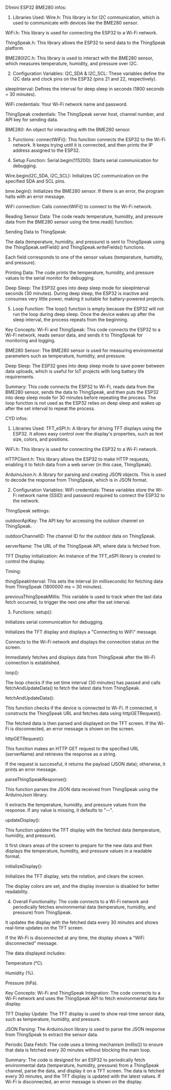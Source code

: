 D1mini ESP32 BME280 infos:

1. Libraries Used:
Wire.h: This library is for I2C communication, which is used to communicate with devices like the BME280 sensor.

WiFi.h: This library is used for connecting the ESP32 to a Wi-Fi network.

ThingSpeak.h: This library allows the ESP32 to send data to the ThingSpeak platform.

BME280I2C.h: This library is used to interact with the BME280 sensor, which measures temperature, humidity, and pressure over I2C.

2. Configuration Variables:
I2C_SDA & I2C_SCL: These variables define the I2C data and clock pins on the ESP32 (pins 21 and 22, respectively).

sleepInterval: Defines the interval for deep sleep in seconds (1800 seconds = 30 minutes).

WiFi credentials: Your Wi-Fi network name and password.

ThingSpeak credentials: The ThingSpeak server host, channel number, and API key for sending data.

BME280: An object for interacting with the BME280 sensor.

3. Functions:
connectWiFi(): This function connects the ESP32 to the Wi-Fi network. It keeps trying until it is connected, and then prints the IP address assigned to the ESP32.

4. Setup Function:
Serial.begin(115200): Starts serial communication for debugging.

Wire.begin(I2C_SDA, I2C_SCL): Initializes I2C communication on the specified SDA and SCL pins.

bme.begin(): Initializes the BME280 sensor. If there is an error, the program halts with an error message.

WiFi connection: Calls connectWiFi() to connect to the Wi-Fi network.

Reading Sensor Data: The code reads temperature, humidity, and pressure data from the BME280 sensor using the bme.read() function.

Sending Data to ThingSpeak:

The data (temperature, humidity, and pressure) is sent to ThingSpeak using the ThingSpeak.setField() and ThingSpeak.writeFields() functions.

Each field corresponds to one of the sensor values (temperature, humidity, and pressure).

Printing Data: The code prints the temperature, humidity, and pressure values to the serial monitor for debugging.

Deep Sleep: The ESP32 goes into deep sleep mode for sleepInterval seconds (30 minutes). During deep sleep, the ESP32 is inactive and consumes very little power, making it suitable for battery-powered projects.

5. Loop Function:
The loop() function is empty because the ESP32 will not run the loop during deep sleep. Once the device wakes up after the sleep interval, the process repeats from the beginning.

Key Concepts:
Wi-Fi and ThingSpeak: This code connects the ESP32 to a Wi-Fi network, reads sensor data, and sends it to ThingSpeak for monitoring and logging.

BME280 Sensor: The BME280 sensor is used for measuring environmental parameters such as temperature, humidity, and pressure.

Deep Sleep: The ESP32 goes into deep sleep mode to save power between data uploads, which is useful for IoT projects with long battery life requirements.

Summary:
This code connects the ESP32 to Wi-Fi, reads data from the BME280 sensor, sends the data to ThingSpeak, and then puts the ESP32 into deep sleep mode for 30 minutes before repeating the process. The loop function is not used as the ESP32 relies on deep sleep and wakes up after the set interval to repeat the process.








CYD infos:

1. Libraries Used:
TFT_eSPI.h: A library for driving TFT displays using the ESP32. It allows easy control over the display's properties, such as text size, colors, and positions.

WiFi.h: This library is used for connecting the ESP32 to a Wi-Fi network.

HTTPClient.h: This library allows the ESP32 to make HTTP requests, enabling it to fetch data from a web server (in this case, ThingSpeak).

ArduinoJson.h: A library for parsing and creating JSON objects. This is used to decode the response from ThingSpeak, which is in JSON format.

2. Configuration Variables:
WiFi credentials: These variables store the Wi-Fi network name (SSID) and password required to connect the ESP32 to the network.

ThingSpeak settings:

outdoorApiKey: The API key for accessing the outdoor channel on ThingSpeak.

outdoorChannelID: The channel ID for the outdoor data on ThingSpeak.

serverName: The URL of the ThingSpeak API, where data is fetched from.

TFT Display initialization: An instance of the TFT_eSPI library is created to control the display.

Timing:

thingSpeakInterval: This sets the interval (in milliseconds) for fetching data from ThingSpeak (1800000 ms = 30 minutes).

previousThingSpeakMillis: This variable is used to track when the last data fetch occurred, to trigger the next one after the set interval.

3. Functions:
setup():

Initializes serial communication for debugging.

Initializes the TFT display and displays a "Connecting to WiFi" message.

Connects to the Wi-Fi network and displays the connection status on the screen.

Immediately fetches and displays data from ThingSpeak after the Wi-Fi connection is established.

loop():

The loop checks if the set time interval (30 minutes) has passed and calls fetchAndUpdateData() to fetch the latest data from ThingSpeak.

fetchAndUpdateData():

This function checks if the device is connected to Wi-Fi. If connected, it constructs the ThingSpeak URL and fetches data using httpGETRequest().

The fetched data is then parsed and displayed on the TFT screen. If the Wi-Fi is disconnected, an error message is shown on the screen.

httpGETRequest():

This function makes an HTTP GET request to the specified URL (serverName) and retrieves the response as a string.

If the request is successful, it returns the payload (JSON data); otherwise, it prints an error message.

parseThingSpeakResponse():

This function parses the JSON data received from ThingSpeak using the ArduinoJson library.

It extracts the temperature, humidity, and pressure values from the response. If any value is missing, it defaults to "--".

updateDisplay():

This function updates the TFT display with the fetched data (temperature, humidity, and pressure).

It first clears areas of the screen to prepare for the new data and then displays the temperature, humidity, and pressure values in a readable format.

initializeDisplay():

Initializes the TFT display, sets the rotation, and clears the screen.

The display colors are set, and the display inversion is disabled for better readability.

4. Overall Functionality:
The code connects to a Wi-Fi network and periodically fetches environmental data (temperature, humidity, and pressure) from ThingSpeak.

It updates the display with the fetched data every 30 minutes and shows real-time updates on the TFT screen.

If the Wi-Fi is disconnected at any time, the display shows a "WiFi disconnected" message.

The data displayed includes:

Temperature (°C).

Humidity (%).

Pressure (hPa).

Key Concepts:
Wi-Fi and ThingSpeak Integration: The code connects to a Wi-Fi network and uses the ThingSpeak API to fetch environmental data for display.

TFT Display Update: The TFT display is used to show real-time sensor data, such as temperature, humidity, and pressure.

JSON Parsing: The ArduinoJson library is used to parse the JSON response from ThingSpeak to extract the sensor data.

Periodic Data Fetch: The code uses a timing mechanism (millis()) to ensure that data is fetched every 30 minutes without blocking the main loop.

Summary:
The code is designed for an ESP32 to periodically fetch environmental data (temperature, humidity, pressure) from a ThingSpeak channel, parse the data, and display it on a TFT screen. The data is fetched every 30 minutes, and the TFT display is updated with the latest values. If Wi-Fi is disconnected, an error message is shown on the display.
